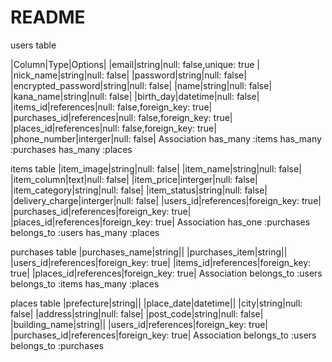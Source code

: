 # README

users table

|Column|Type|Options|
|email|string|null: false,unique: true |
|nick_name|string|null: false|
|password|string|null: false|
|encrypted_password|string|null: false|
|name|string|null: false|
|kana_name|string|null: false|
|birth_day|datetime|null: false|
|items_id|references|null: false,foreign_key: true|
|purchases_id|references|null: false,foreign_key: true|
|places_id|references|null: false,foreign_key: true|
|phone_number|interger|null: false|
 Association
has_many :items
has_many :purchases
has_many :places

items table
|item_image|string|null: false|
|item_name|string|null: false|
|item_column|text|null: false|
|item_price|interger|null: false|
|item_category|string|null: false|
|item_status|string|null: false|
|delivery_charge|interger|null: false|
|users_id|references|foreign_key: true|
|purchases_id|references|foreign_key: true|
|places_id|references|foreign_key: true|
 Association
has_one :purchases
belongs_to :users
has_many :places

purchases table
|purchases_name|string||
|purchases_item|string||
|users_id|references|foreign_key: true|
|items_id|references|foreign_key: true|
|places_id|references|foreign_key: true|
 Association
belongs_to :users
belongs_to :items
has_many :places

places table
|prefecture|string||
|place_date|datetime||
|city|string|null: false|
|address|string|null: false|
|post_code|string|null: false|
|building_name|string||
|users_id|references|foreign_key: true|
|purchases_id|references|foreign_key: true|
 Association
belongs_to :users
belongs_to :purchases